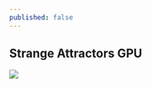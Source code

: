 ```yaml
---
published: false
---
```

## Strange Attractors GPU

![]({{site.baseurl}}/images_posts/burke_show.png)

